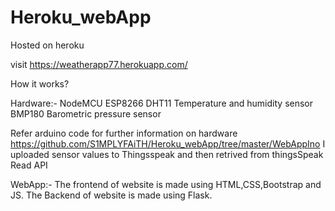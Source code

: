 # Heroku_webApp
Hosted on heroku

visit https://weatherapp77.herokuapp.com/

How it works?

Hardware:-
NodeMCU ESP8266 
DHT11 Temperature and humidity sensor
BMP180 Barometric pressure sensor

Refer arduino code for further information on hardware
https://github.com/S1MPLYFAiTH/Heroku_webApp/tree/master/WebAppIno
I uploaded sensor values to Thingsspeak and then retrived from thingsSpeak Read API

WebApp:-
The frontend of website is made using HTML,CSS,Bootstrap and JS.
The Backend of website is made using Flask.

